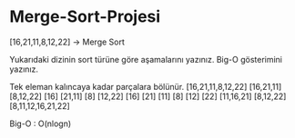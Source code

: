 # Merge-Sort-Projesi
[16,21,11,8,12,22] -> Merge Sort

Yukarıdaki dizinin sort türüne göre aşamalarını yazınız.
Big-O gösterimini yazınız.

Tek eleman kalıncaya kadar parçalara bölünür.
[16,21,11,8,12,22]
[16,21,11] [8,12,22]
[16] [21,11]   [8] [12,22]
[16] [21] [11]   [8] [12] [22]
[11,16,21] [8,12,22]
[8,11,12,16,21,22]

Big-O : O(nlogn)
                       
